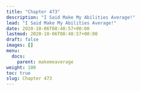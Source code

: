 ```yaml
---
title: "Chapter 473"
description: "I Said Make My Abilities Average!"
lead: "I Said Make My Abilities Average!"
date: 2020-10-06T08:48:57+00:00
lastmod: 2020-10-06T08:48:57+00:00
draft: false
images: []
menu:
  docs:
    parent: makemeaverage
weight: 100
toc: true
slug: Chapter 473
---
```

